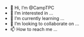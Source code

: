 - 👋 Hi, I’m @CampTPC
- 👀 I’m interested in ...
- 🌱 I’m currently learning ...
- 💞️ I’m looking to collaborate on ...
- 📫 How to reach me ...

<!---
CampTPC/CampTPC is a ✨ special ✨ repository because its `README.md` (this file) appears on your GitHub profile.
You can click the Preview link to take a look at your changes.
--->
